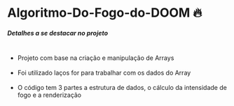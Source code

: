 # Algoritmo-Do-Fogo-do-DOOM 🔥
<h5>Detalhes a se destacar no projeto</h5>

<ul>
     <li>Projeto com base na criação e manipulação de Arrays</li>
     <li>Foi utilizado laços for para trabalhar com os dados do Array</li>
     <li>O código tem 3 partes  a estrutura de dados, o cálculo da intensidade de fogo e a renderização</li>
</ul>

